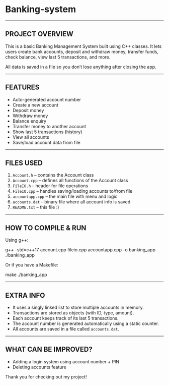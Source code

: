 # Banking-system
-------------------------------
PROJECT OVERVIEW
-------------------------------
This is a basic Banking Management System built using C++ classes.
It lets users create bank accounts, deposit and withdraw money, transfer funds, check balance, view last 5 transactions, and more.

All data is saved in a file so you don’t lose anything after closing the app.

-------------------------------
FEATURES
-------------------------------
- Auto-generated account number
- Create a new account
- Deposit money
- Withdraw money
- Balance enquiry
- Transfer money to another account
- Show last 5 transactions (history)
- View all accounts
- Save/load account data from file

-------------------------------
FILES USED
-------------------------------
1. `Account.h`       – contains the Account class
2. `Account.cpp`     – defines all functions of the Account class
3. `FileIO.h`        – header for file operations
4. `FileIO.cpp`      – handles saving/loading accounts to/from file
5. `accountapp.cpp`  – the main file with menu and logic
6. `accounts.dat`    – binary file where all account info is saved
7. `README.txt`      – this file :)

-------------------------------
HOW TO COMPILE & RUN
-------------------------------
Using g++:

g++ -std=c++17 account.cpp fileio.cpp accountapp.cpp -o banking_app ./banking_app

Or if you have a Makefile:

make ./banking_app


-------------------------------
EXTRA INFO
-------------------------------
- It uses a singly linked list to store multiple accounts in memory.
- Transactions are stored as objects (with ID, type, amount).
- Each account keeps track of its last 5 transactions.
- The account number is generated automatically using a static counter.
- All accounts are saved in a file called `accounts.dat`.

-------------------------------
WHAT CAN BE IMPROVED?
-------------------------------
- Adding a login system using account number + PIN
- Deleting accounts feature

Thank you for checking out my project!
